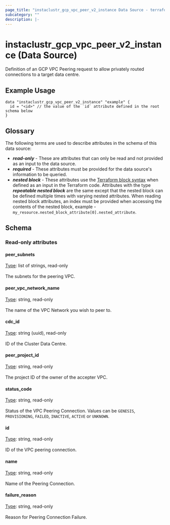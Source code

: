 ```yaml
---
page_title: "instaclustr_gcp_vpc_peer_v2_instance Data Source - terraform-provider-instaclustr"
subcategory: ""
description: |-
---
```


# instaclustr_gcp_vpc_peer_v2_instance (Data Source)
Definition of an GCP VPC Peering request to allow privately routed connections to a target data centre.
## Example Usage
```
data "instaclustr_gcp_vpc_peer_v2_instance" "example" { 
  id = "<id>" // the value of the `id` attribute defined in the root schema below
}
```
## Glossary
The following terms are used to describe attributes in the schema of this data source:
- **_read-only_** - These are attributes that can only be read and not provided as an input to the data source.
- **_required_** - These attributes must be provided for the data source's information to be queried.
- **_nested block_** - These attributes use the [Terraform block syntax](https://www.terraform.io/language/attr-as-blocks) when defined as an input in the Terraform code. Attributes with the type **_repeatable nested block_** are the same except that the nested block can be defined multiple times with varying nested attributes. When reading nested block attributes, an index must be provided when accessing the contents of the nested block, example - `my_resource.nested_block_attribute[0].nested_attribute`.
## Schema
### Read-only attributes
#### peer_subnets
<ins>Type</ins>: list of strings, read-only<br>
<br>The subnets for the peering VPC.
#### peer_vpc_network_name
<ins>Type</ins>: string, read-only<br>
<br>The name of the VPC Network you wish to peer to.
#### cdc_id
<ins>Type</ins>: string (uuid), read-only<br>
<br>ID of the Cluster Data Centre.
#### peer_project_id
<ins>Type</ins>: string, read-only<br>
<br>The project ID of the owner of the accepter VPC.
#### status_code
<ins>Type</ins>: string, read-only<br>
<br>Status of the VPC Peering Connection. Values can be `GENESIS`, `PROVISIONING`, `FAILED`, `INACTIVE`, `ACTIVE` or `UNKNOWN`.
#### id
<ins>Type</ins>: string, read-only<br>
<br>ID of the VPC peering connection.
#### name
<ins>Type</ins>: string, read-only<br>
<br>Name of the Peering Connection.
#### failure_reason
<ins>Type</ins>: string, read-only<br>
<br>Reason for Peering Connection Failure.
